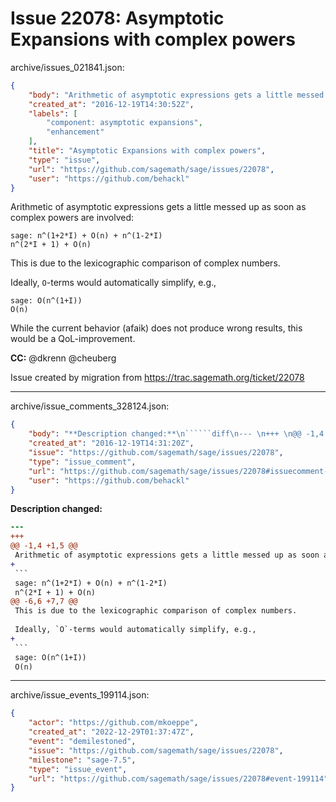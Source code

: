 # Issue 22078: Asymptotic Expansions with complex powers

archive/issues_021841.json:
```json
{
    "body": "Arithmetic of asymptotic expressions gets a little messed up as soon as complex powers are involved:\n\n```\nsage: n^(1+2*I) + O(n) + n^(1-2*I)\nn^(2*I + 1) + O(n)\n```\nThis is due to the lexicographic comparison of complex numbers.\n\nIdeally, `O`-terms would automatically simplify, e.g.,\n\n```\nsage: O(n^(1+I))\nO(n)\n```\n\nWhile the current behavior (afaik) does not produce wrong results, this would be a QoL-improvement.\n\n**CC:**  @dkrenn @cheuberg\n\nIssue created by migration from https://trac.sagemath.org/ticket/22078\n\n",
    "created_at": "2016-12-19T14:30:52Z",
    "labels": [
        "component: asymptotic expansions",
        "enhancement"
    ],
    "title": "Asymptotic Expansions with complex powers",
    "type": "issue",
    "url": "https://github.com/sagemath/sage/issues/22078",
    "user": "https://github.com/behackl"
}
```
Arithmetic of asymptotic expressions gets a little messed up as soon as complex powers are involved:

```
sage: n^(1+2*I) + O(n) + n^(1-2*I)
n^(2*I + 1) + O(n)
```
This is due to the lexicographic comparison of complex numbers.

Ideally, `O`-terms would automatically simplify, e.g.,

```
sage: O(n^(1+I))
O(n)
```

While the current behavior (afaik) does not produce wrong results, this would be a QoL-improvement.

**CC:**  @dkrenn @cheuberg

Issue created by migration from https://trac.sagemath.org/ticket/22078





---

archive/issue_comments_328124.json:
```json
{
    "body": "**Description changed:**\n``````diff\n--- \n+++ \n@@ -1,4 +1,5 @@\n Arithmetic of asymptotic expressions gets a little messed up as soon as complex powers are involved:\n+\n ```\n sage: n^(1+2*I) + O(n) + n^(1-2*I)\n n^(2*I + 1) + O(n)\n@@ -6,6 +7,7 @@\n This is due to the lexicographic comparison of complex numbers.\n \n Ideally, `O`-terms would automatically simplify, e.g.,\n+\n ```\n sage: O(n^(1+I))\n O(n)\n``````\n",
    "created_at": "2016-12-19T14:31:20Z",
    "issue": "https://github.com/sagemath/sage/issues/22078",
    "type": "issue_comment",
    "url": "https://github.com/sagemath/sage/issues/22078#issuecomment-328124",
    "user": "https://github.com/behackl"
}
```

**Description changed:**
``````diff
--- 
+++ 
@@ -1,4 +1,5 @@
 Arithmetic of asymptotic expressions gets a little messed up as soon as complex powers are involved:
+
 ```
 sage: n^(1+2*I) + O(n) + n^(1-2*I)
 n^(2*I + 1) + O(n)
@@ -6,6 +7,7 @@
 This is due to the lexicographic comparison of complex numbers.
 
 Ideally, `O`-terms would automatically simplify, e.g.,
+
 ```
 sage: O(n^(1+I))
 O(n)
``````




---

archive/issue_events_199114.json:
```json
{
    "actor": "https://github.com/mkoeppe",
    "created_at": "2022-12-29T01:37:47Z",
    "event": "demilestoned",
    "issue": "https://github.com/sagemath/sage/issues/22078",
    "milestone": "sage-7.5",
    "type": "issue_event",
    "url": "https://github.com/sagemath/sage/issues/22078#event-199114"
}
```

